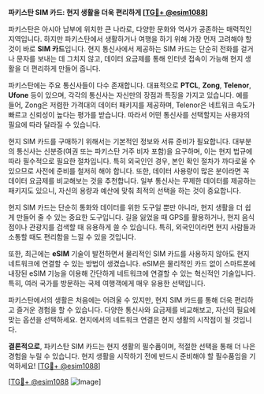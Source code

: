 **파키스탄 SIM 카드: 현지 생활을 더욱 편리하게 [[TG💪+ @esim1088](https://t.me/s/esim1088)]**

파키스탄은 아시아 남부에 위치한 큰 나라로, 다양한 문화와 역사가 공존하는 매력적인 지역입니다. 하지만 파키스탄에서 생활하거나 여행을 하기 위해 가장 먼저 고려해야 할 것이 바로 **SIM 카드**입니다. 현지 통신사에서 제공하는 SIM 카드는 단순히 전화를 걸거나 문자를 보내는 데 그치지 않고, 데이터 요금제를 통해 인터넷 접속이 가능해 현지 생활을 더 편리하게 만들어 줍니다.

파키스탄에는 주요 통신사들이 다수 존재합니다. 대표적으로 **PTCL**, **Zong**, **Telenor**, **Ufone** 등이 있으며, 각각의 통신사는 자신만의 장점과 특징을 가지고 있습니다. 예를 들어, Zong은 저렴한 가격대의 데이터 패키지를 제공하며, Telenor은 네트워크 속도가 빠르고 신뢰성이 높다는 평가를 받습니다. 따라서 어떤 통신사를 선택할지는 사용자의 필요에 따라 달라질 수 있습니다.

현지 SIM 카드를 구매하기 위해서는 기본적인 정보와 서류 준비가 필요합니다. 대부분의 통신사는 신분증(여권 또는 파키스탄 거주 비자 포함)을 요구하며, 이는 현지 법규에 따라 필수적으로 필요한 절차입니다. 특히 외국인인 경우, 본인 확인 절차가 까다로울 수 있으므로 사전에 준비를 철저히 해야 합니다. 또한, 데이터 사용량이 많은 분이라면 꼭 데이터 요금제를 비교해보는 것을 추천합니다. 일부 통신사는 무제한 데이터를 제공하는 패키지도 있으니, 자신의 용량과 예산에 맞춰 최적의 선택을 하는 것이 중요합니다.

현지 SIM 카드는 단순히 통화와 데이터를 위한 도구일 뿐만 아니라, 현지 생활을 더 쉽게 만들어 줄 수 있는 중요한 도구입니다. 길을 잃었을 때 GPS를 활용하거나, 현지 음식점이나 관광지를 검색할 때 유용하게 쓸 수 있습니다. 특히, 외국인이라면 현지 사람들과 소통할 때도 편리함을 느낄 수 있을 것입니다.

또한, 최근에는 **eSIM** 기술이 발전하면서 물리적인 SIM 카드를 사용하지 않아도 현지 네트워크에 연결할 수 있는 방법이 생겼습니다. eSIM은 물리적인 카드 없이 스마트폰에 내장된 eSIM 기능을 이용해 간단하게 네트워크에 연결할 수 있는 혁신적인 기술입니다. 특히, 여러 국가를 방문하는 국제 여행객에게 매우 유용한 선택입니다.

파키스탄에서의 생활은 처음에는 어려울 수 있지만, 현지 SIM 카드를 통해 더욱 편리하고 즐거운 경험을 할 수 있습니다. 다양한 통신사와 요금제를 비교해보고, 자신의 필요에 맞는 옵션을 선택하세요. 현지에서의 네트워크 연결은 현지 생활의 시작점이 될 것입니다.

**결론적으로**, 파키스탄 SIM 카드는 현지 생활의 필수품이며, 적절한 선택을 통해 더 나은 경험을 누릴 수 있습니다. 현지 생활을 시작하기 전에 반드시 준비해야 할 필수품임을 기억하세요! [[TG💪+ @esim1088](https://t.me/s/esim1088)]

[[TG💪+ @esim1088](https://t.me/s/esim1088) ![Image](https://i.postimg.cc/Y0z9fWf4/image.png)]